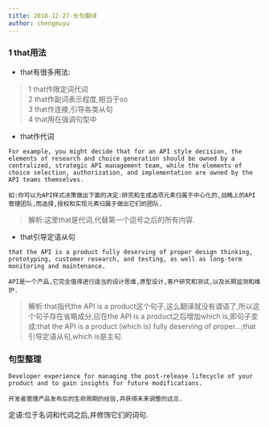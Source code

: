 ```yaml
---
title: 2018-12-27-长句翻译
author: chengmuyu
---
```


### 1 that用法

- that有很多用法:
> 1 that作限定词代词   
> 2 that作副词表示程度,相当于so   
> 3 that作连接,引导各类从句  
> 4 that用在强调句型中

- that作代词

```
For example, you might decide that for an API style decision, the elements of research and choice generation should be owned by a centralized, strategic API management team, while the elements of choice selection, authorization, and implementation are owned by the API teams themselves. 

如:你可以为API样式决策做出下面的决定:研究和生成选项元素归属于中心化的,战略上的API管理团队,而选择,授权和实现元素归属于做出它们的团队.
```
> 解析:这里that是代词,代替第一个逗号之后的所有内容.

- that引导定语从句

```
that the API is a product fully deserving of proper design thinking, prototyping, customer research, and testing, as well as long-term monitoring and maintenance. 

API是一个产品,它完全值得进行适当的设计思维,原型设计,客户研究和测试,以及长期监测和维护.
```
> 解析:that指代the API is a product这个句子,这么翻译就没有谓语了,所以这个句子存在省略成分,应在the API is a product之后增加which is,即句子变成:that the API is a product (which is) fully deserving of proper...;that引导定语从句,which is是主句.


### 句型整理
```
Developer experience for managing the post-release lifecycle of your product and to gain insights for future modifications.

开发者管理产品发布后的生命周期的经验,并获得未来调整的远见.
```

定语:位于名词和代词之后,并修饰它们的词句.
